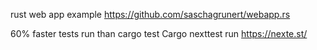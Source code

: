 rust web app example
https://github.com/saschagrunert/webapp.rs
<br/>

60% faster tests run than cargo test
Cargo nexttest run
https://nexte.st/
<br/>
